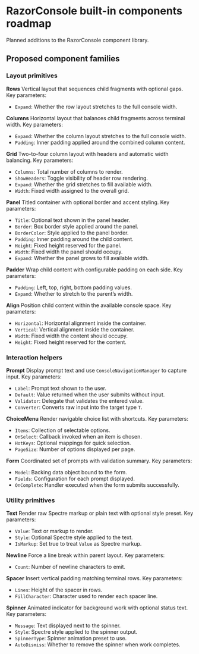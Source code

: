 # RazorConsole built-in components roadmap

Planned additions to the RazorConsole component library.

## Proposed component families

### Layout primitives

**Rows**
Vertical layout that sequences child fragments with optional gaps.
Key parameters:
- `Expand`: Whether the row layout stretches to the full console width.

**Columns**
Horizontal layout that balances child fragments across terminal width.
Key parameters:
- `Expand`: Whether the column layout stretches to the full console width.
- `Padding`: Inner padding applied around the combined column content.

**Grid**
Two-to-four column layout with headers and automatic width balancing.
Key parameters:
- `Columns`: Total number of columns to render.
- `ShowHeaders`: Toggle visibility of header row rendering.
- `Expand`: Whether the grid stretches to fill available width.
- `Width`: Fixed width assigned to the overall grid.

**Panel**
Titled container with optional border and accent styling.
Key parameters:
- `Title`: Optional text shown in the panel header.
- `Border`: Box border style applied around the panel.
- `BorderColor`: Style applied to the panel border.
- `Padding`: Inner padding around the child content.
- `Height`: Fixed height reserved for the panel.
- `Width`: Fixed width the panel should occupy.
- `Expand`: Whether the panel grows to fill available width.

**Padder**
Wrap child content with configurable padding on each side.
Key parameters:
- `Padding`: Left, top, right, bottom padding values.
- `Expand`: Whether to stretch to the parent’s width.

**Align**
Position child content within the available console space.
Key parameters:
- `Horizontal`: Horizontal alignment inside the container.
- `Vertical`: Vertical alignment inside the container.
- `Width`: Fixed width the content should occupy.
- `Height`: Fixed height reserved for the content.

### Interaction helpers

**Prompt<T>**
Display prompt text and use `ConsoleNavigationManager` to capture input.
Key parameters:
- `Label`: Prompt text shown to the user.
- `Default`: Value returned when the user submits without input.
- `Validator`: Delegate that validates the entered value.
- `Converter`: Converts raw input into the target type `T`.

**ChoiceMenu<T>**
Render navigable choice list with shortcuts.
Key parameters:
- `Items`: Collection of selectable options.
- `OnSelect`: Callback invoked when an item is chosen.
- `HotKeys`: Optional mappings for quick selection.
- `PageSize`: Number of options displayed per page.

**Form**
Coordinated set of prompts with validation summary.
Key parameters:
- `Model`: Backing data object bound to the form.
- `Fields`: Configuration for each prompt displayed.
- `OnComplete`: Handler executed when the form submits successfully.

### Utility primitives

**Text**
Render raw Spectre markup or plain text with optional style preset.
Key parameters:
- `Value`: Text or markup to render.
- `Style`: Optional Spectre style applied to the text.
- `IsMarkup`: Set true to treat `Value` as Spectre markup.

**Newline**
Force a line break within parent layout.
Key parameters:
- `Count`: Number of newline characters to emit.

**Spacer**
Insert vertical padding matching terminal rows.
Key parameters:
- `Lines`: Height of the spacer in rows.
- `FillCharacter`: Character used to render each spacer line.

**Spinner**
Animated indicator for background work with optional status text.
Key parameters:
- `Message`: Text displayed next to the spinner.
- `Style`: Spectre style applied to the spinner output.
- `SpinnerType`: Spinner animation preset to use.
- `AutoDismiss`: Whether to remove the spinner when work completes.
